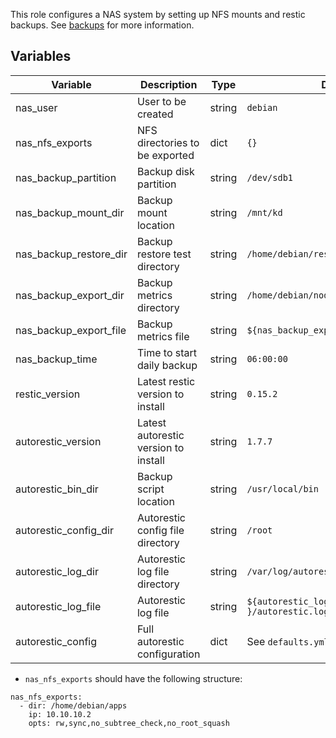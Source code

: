 This role configures a NAS system by setting up NFS mounts and restic backups.
See [backups](../backups.md) for more information.

## Variables

| Variable | Description | Type | Default |
| -------- | ----------- | ---- | ------- |
| nas_user | User to be created | string | `debian` |
| nas_nfs_exports | NFS directories to be exported | dict | `{}` |
| nas_backup_partition | Backup disk partition | string | `/dev/sdb1` |
| nas_backup_mount_dir | Backup mount location | string | `/mnt/kd` |
| nas_backup_restore_dir | Backup restore test directory | string | `/home/debian/restore-test` |
| nas_backup_export_dir | Backup metrics directory | string | `/home/debian/node_exporter` |
| nas_backup_export_file | Backup metrics file | string | `${nas_backup_export_dir}/restic.prom` |
| nas_backup_time | Time to start daily backup | string | `06:00:00` |
| restic_version | Latest restic version to install | string | `0.15.2` |
| autorestic_version | Latest autorestic version to install | string | `1.7.7` |
| autorestic_bin_dir | Backup script location | string | `/usr/local/bin` |
| autorestic_config_dir | Autorestic config file directory | string | `/root` |
| autorestic_log_dir | Autorestic log file directory | string | `/var/log/autorestic` |
| autorestic_log_file | Autorestic log file | string |`${autorestic_log_dir }/autorestic.log` |
| autorestic_config | Full autorestic configuration | dict | See `defaults.yml` or [autorestic docs](https://autorestic.vercel.app/config) |

- `nas_nfs_exports` should have the following structure:

```
nas_nfs_exports:
  - dir: /home/debian/apps
    ip: 10.10.10.2
    opts: rw,sync,no_subtree_check,no_root_squash
```
